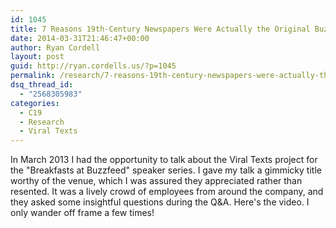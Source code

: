 ```yaml
---
id: 1045
title: 7 Reasons 19th-Century Newspapers Were Actually the Original Buzzfeed
date: 2014-03-31T21:46:47+00:00
author: Ryan Cordell
layout: post
guid: http://ryan.cordells.us/?p=1045
permalink: /research/7-reasons-19th-century-newspapers-were-actually-the-original-buzzfeed/
dsq_thread_id:
  - "2568305983"
categories:
  - C19
  - Research
  - Viral Texts
---
```

In March 2013 I had the opportunity to talk about the Viral Texts project for the "Breakfasts at Buzzfeed" speaker series. I gave my talk a gimmicky title worthy of the venue, which I was assured they appreciated rather than resented. It was a lively crowd of employees from around the company, and they asked some insightful questions during the Q&amp;A.  Here's the video. I only wander off frame a few times!




